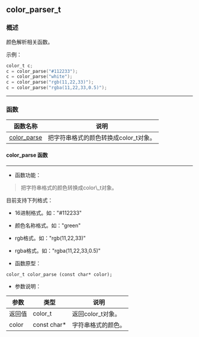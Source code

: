 ## color\_parser\_t
### 概述
颜色解析相关函数。

示例：

```c
color_t c;
c = color_parse("#112233");
c = color_parse("white");
c = color_parse("rgb(11,22,33)");
c = color_parse("rgba(11,22,33,0.5)");
```
----------------------------------
### 函数
<p id="color_parser_t_methods">

| 函数名称 | 说明 | 
| -------- | ------------ | 
| <a href="#color_parser_t_color_parse">color\_parse</a> | 把字符串格式的颜色转换成color\_t对象。 |
#### color\_parse 函数
-----------------------

* 函数功能：

> <p id="color_parser_t_color_parse">把字符串格式的颜色转换成color\_t对象。

目前支持下列格式：

* 16进制格式。如："#112233"
* 颜色名称格式。如："green"
* rgb格式。如："rgb(11,22,33)"
* rgba格式。如："rgba(11,22,33,0.5)"

* 函数原型：

```
color_t color_parse (const char* color);
```

* 参数说明：

| 参数 | 类型 | 说明 |
| -------- | ----- | --------- |
| 返回值 | color\_t | 返回color\_t对象。 |
| color | const char* | 字符串格式的颜色。 |
